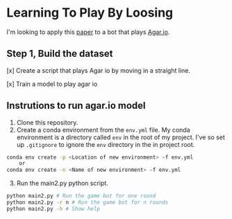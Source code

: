 # Learning To Play By Loosing

I'm looking to apply this [paper](https://arxiv.org/abs/1704.05588) to a bot that plays [Agar.io](agar.io).

## Step 1, Build the dataset

[x] Create a script that plays Agar io by moving in a straight line.

[x] Train a model to play agar io

## Instrutions to run agar.io model

1. Clone this repository.
2. Create a conda environment from the `env.yml` file. My conda environment is a directory called `env` in the root of my project. I've so set up `.gitignore` to ignore the `env` directory in the in project root.

```sh
conda env create -p <Location of new environment> -f env.yml
    or
conda env create -n <Name of new environment> -f env.yml
```

3. Run the main2.py python script.

```sh
python main2.py # Run the game bot for one round
python main2.py -r n # Run the game bot for n rounds
python main2.py -h # Show help
```
